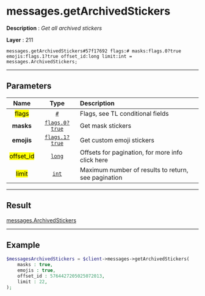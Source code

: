 # messages.getArchivedStickers

**Description** : *Get all archived stickers*

**Layer** : 211

```tl
messages.getArchivedStickers#57f17692 flags:# masks:flags.0?true emojis:flags.1?true offset_id:long limit:int = messages.ArchivedStickers;
```

---

## Parameters

| Name | Type | Description |
| :---: | :---: | :--- |
| <mark>flags</mark> | [`#`](type/#) | Flags, see TL conditional fields |
| **masks** | [`flags.0?true`](type/true) | Get mask stickers |
| **emojis** | [`flags.1?true`](type/true) | Get custom emoji stickers |
| <mark>offset_id</mark> | [`long`](type/long) | Offsets for pagination, for more info click here |
| <mark>limit</mark> | [`int`](type/int) | Maximum number of results to return, see pagination |

---

## Result

[messages.ArchivedStickers](type/messages.ArchivedStickers)

---

## Example

```php
$messagesArchivedStickers = $client->messages->getArchivedStickers(
	masks : true,
	emojis : true,
	offset_id : 5764427205025072013,
	limit : 22,
);
```